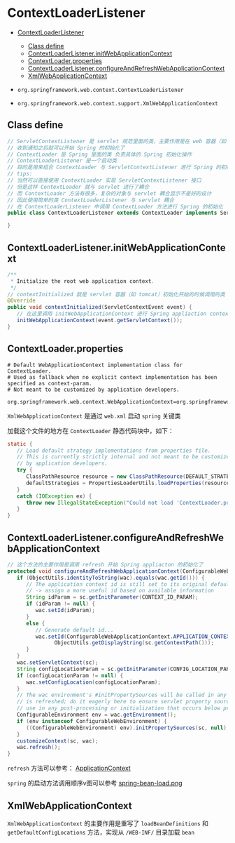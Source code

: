 # ContextLoaderListener

- [ContextLoaderListener](#contextloaderlistener)
  - [Class define](#class-define)
  - [ContextLoaderListener.initWebApplicationContext](#contextloaderlistenerinitwebapplicationcontext)
  - [ContextLoader.properties](#contextloaderproperties)
  - [ContextLoaderListener.configureAndRefreshWebApplicationContext](#contextloaderlistenerconfigureandrefreshwebapplicationcontext)
  - [XmlWebApplicationContext](#xmlwebapplicationcontext)

- `org.springframework.web.context.ContextLoaderListener`
- `org.springframework.web.context.support.XmlWebApplicationContext`

## Class define

```java
// ServletContextListener 是 servlet 规范里面的类，主要作用是在 web 容器（如 tomcat） 启动的时候收到通知(回调)
// 收到通知之后就可以开始 Spring 的初始化了
// ContextLoader 是 Spring 里面的类 负责具体的 Spring 初始化操作
// ContextLoaderListener 是一个启动类
// 目的是用来组合 ContextLoader 与 ServletContextListener 进行 Spring 的初始化
// tips:
// 当然可以直接使用 ContextLoader 实现 ServletContextListener 接口
// 但是这样 ContextLoader 就与 servlet 进行了耦合
// 而 ContextLoader 方法有很多，复杂的对象与 servlet 耦合显示不是好的设计
// 因此使用简单的类 ContextLoaderListener 与 servlet 耦合
// 在 ContextLoaderListener 中调用 ContextLoader 方法进行 Spring 的初始化
public class ContextLoaderListener extends ContextLoader implements ServletContextListener {

}
```

## ContextLoaderListener.initWebApplicationContext

```java
/**
 * Initialize the root web application context.
 */
// contextInitialized 就是 servlet 容器（如 tomcat）初始化开始的时候调用的类
@Override
public void contextInitialized(ServletContextEvent event) {
   // 在这里调用 initWebApplicationContext 进行 Spring appliaction context 的初始化
   initWebApplicationContext(event.getServletContext());
}

```

## ContextLoader.properties

```properties
# Default WebApplicationContext implementation class for ContextLoader.
# Used as fallback when no explicit context implementation has been specified as context-param.
# Not meant to be customized by application developers.

org.springframework.web.context.WebApplicationContext=org.springframework.web.context.support.XmlWebApplicationContext
```

`XmlWebApplicationContext` 是通过 `web.xml` 启动 `spring` 关键类

加载这个文件的地方在 `ContextLoader` 静态代码块中，如下：

```java
static {
   // Load default strategy implementations from properties file.
   // This is currently strictly internal and not meant to be customized
   // by application developers.
   try {
      ClassPathResource resource = new ClassPathResource(DEFAULT_STRATEGIES_PATH, ContextLoader.class);
      defaultStrategies = PropertiesLoaderUtils.loadProperties(resource);
   }
   catch (IOException ex) {
      throw new IllegalStateException("Could not load 'ContextLoader.properties': " + ex.getMessage());
   }
}
```

## ContextLoaderListener.configureAndRefreshWebApplicationContext

```java
// 这个方法的主要作用是调用 refresh 开始 Spring appliacton 的初始化了
protected void configureAndRefreshWebApplicationContext(ConfigurableWebApplicationContext wac, ServletContext sc) {
   if (ObjectUtils.identityToString(wac).equals(wac.getId())) {
      // The application context id is still set to its original default value
      // -> assign a more useful id based on available information
      String idParam = sc.getInitParameter(CONTEXT_ID_PARAM);
      if (idParam != null) {
         wac.setId(idParam);
      }
      else {
         // Generate default id...
         wac.setId(ConfigurableWebApplicationContext.APPLICATION_CONTEXT_ID_PREFIX +
               ObjectUtils.getDisplayString(sc.getContextPath()));
      }
   }
   wac.setServletContext(sc);
   String configLocationParam = sc.getInitParameter(CONFIG_LOCATION_PARAM);
   if (configLocationParam != null) {
      wac.setConfigLocation(configLocationParam);
   }
   // The wac environment's #initPropertySources will be called in any case when the context
   // is refreshed; do it eagerly here to ensure servlet property sources are in place for
   // use in any post-processing or initialization that occurs below prior to #refresh
   ConfigurableEnvironment env = wac.getEnvironment();
   if (env instanceof ConfigurableWebEnvironment) {
      ((ConfigurableWebEnvironment) env).initPropertySources(sc, null);
   }
   customizeContext(sc, wac);
   wac.refresh();
}
```

`refresh` 方法可以参考： [ApplicationContext](../spring-context/spring-application-context.md)

`spring` 的启动方法调用顺序v图可以参考 [spring-bean-load.png](../images/spring-bean-load.png)

## XmlWebApplicationContext

`XmlWebApplicationContext` 的主要作用是重写了 `loadBeanDefinitions` 和 `getDefaultConfigLocations` 方法，实现从 `/WEB-INF/` 目录加载 `bean`